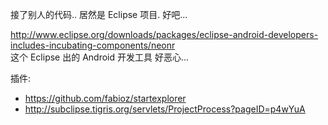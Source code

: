 接了别人的代码..  居然是 Eclipse 项目.  好吧...

http://www.eclipse.org/downloads/packages/eclipse-android-developers-includes-incubating-components/neonr  
这个 Eclipse 出的 Android 开发工具 好恶心...  

插件:  
- https://github.com/fabioz/startexplorer
- http://subclipse.tigris.org/servlets/ProjectProcess?pageID=p4wYuA
